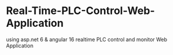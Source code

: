 # Real-Time-PLC-Control-Web-Application
using asp.net 6 &amp; angular 16 realtime PLC control and monitor Web Application
